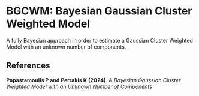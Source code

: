 # BGCWM: Bayesian Gaussian Cluster Weighted Model

A fully Bayesian approach in order to estimate a Gaussian Cluster Weighted Model with an unknown number of components. 

## References

**Papastamoulis P and Perrakis K (2024)**. *A Bayesian Gaussian Cluster Weighted Model with an Unknown Number of Components*


